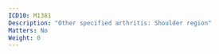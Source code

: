 ```yaml
---
ICD10: M1381
Description: "Other specified arthritis: Shoulder region"
Matters: No
Weight: 0
---
```

